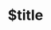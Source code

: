 ---
title: $title
second_title: Référence de l'API GroupDocs.Watermark pour .NET
description: $description
type: docs
weight: $weight
url: /fr/net/$ref/
---